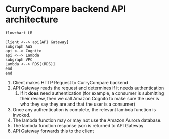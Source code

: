 # CurryCompare backend API architecture

```mermaid
flowchart LR

Client <--> api[API Gateway]
subgraph AWS
api <--> Cognito
api <--> Lambda
subgraph VPC
Lambda <--> RDS[(RDS)]
end
end
```

 1. Client makes HTTP Request to CurryCompare backend
 2. API Gateway reads the request and determines if it needs authentication
    1. If it **does** need authentication (for example, a consumer is submitting their review, then we call Amazon Cognito to make sure the user is who they say they are and that the user is a consumer)
 3. Once any authentication is complete, the relevant lambda function is invoked.
 4. The lambda function may or may not use the Amazon Aurora database.
 5. The lambda function response json is returned to API Gateway
 6. API Gateway forwards this to the client